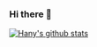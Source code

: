 ### Hi there 👋
[![Hany's github stats](https://github-readme-stats.vercel.app/api?username=h4hany&count_private=true&hide=stars,contribs&show_icons=true&theme=dark)](https://github.com/anuraghazra/github-readme-stats)
<!--
**h4hany/h4hany** is a ✨ _special_ ✨ repository because its `README.md` (this file) appears on your GitHub profile.

Here are some ideas to get you started:

- 🔭 I’m currently working on ...
- 🌱 I’m currently learning ...
- 👯 I’m looking to collaborate on ...
- 🤔 I’m looking for help with ...
- 💬 Ask me about ...
- 📫 How to reach me: ...
- 😄 Pronouns: ...
- ⚡ Fun fact: ...
-->
